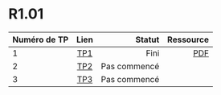 # R1.01 


| Numéro de TP | Lien         | Statut | Ressource |
| :--------------- |:---------------:| -----:| -----:|
| 1 |      [TP1](tp1.md)    |  Fini | [PDF](ressources/TP1_Sujet.pdf) |
| 2  |      [TP2](tp2.md)        | Pas commencé | |
| 3 |      [TP3](tp3.md)     |  Pas commencé  | |

